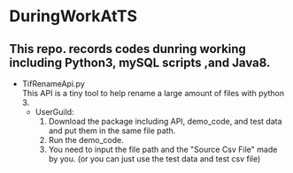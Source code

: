 # DuringWorkAtTS
## This repo. records codes dunring working including Python3, mySQL scripts ,and Java8.

- TifRenameApi.py  
This API is a tiny tool to help rename a large amount of files with python 3.
  - UserGuild:  
      1. Download the package including API, demo_code, and test data and put them in the same file path.
      2. Run the demo_code.
      3. You need to input the file path and the "Source Csv File" made by you. (or you can just use the test data and test csv file)
